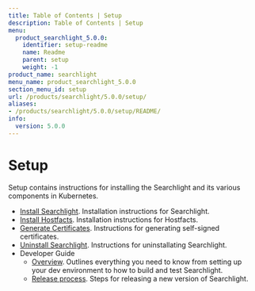 ```yaml
---
title: Table of Contents | Setup
description: Table of Contents | Setup
menu:
  product_searchlight_5.0.0:
    identifier: setup-readme
    name: Readme
    parent: setup
    weight: -1
product_name: searchlight
menu_name: product_searchlight_5.0.0
section_menu_id: setup
url: /products/searchlight/5.0.0/setup/
aliases:
- /products/searchlight/5.0.0/setup/README/
info:
  version: 5.0.0
---
```


# Setup

Setup contains instructions for installing the Searchlight and its various components in Kubernetes.

- [Install Searchlight](/products/searchlight/5.0.0/setup/install). Installation instructions for Searchlight.
- [Install Hostfacts](/products/searchlight/5.0.0/setup/hostfacts). Installation instructions for Hostfacts.
- [Generate Certificates](/products/searchlight/5.0.0/setup/certificate). Instructions for generating self-signed certificates.
- [Uninstall Searchlight](/products/searchlight/5.0.0/setup/uninstall). Instructions for uninstallating Searchlight.
- Developer Guide
  - [Overview](/products/searchlight/5.0.0/setup/developer-guide/overview). Outlines everything you need to know from setting up your dev environment to how to build and test Searchlight.
  - [Release process](/products/searchlight/5.0.0/setup/developer-guide/release). Steps for releasing a new version of Searchlight.
